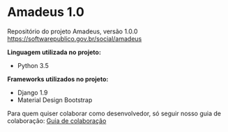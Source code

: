 # Amadeus 1.0

  Repositório do projeto Amadeus, versão 1.0.0
  https://softwarepublico.gov.br/social/amadeus


**Linguagem utilizada no projeto:**
* Python 3.5

**Frameworks utilizados no projeto:**
* Django 1.9
* Material Design Bootstrap

Para quem quiser colaborar como desenvolvedor, só seguir nosso guia de colaboração: [Guia de colaboração](https://github.com/amadeusproject/amadeuslms/wiki/Guia-de-colabora%C3%A7%C3%A3o)
